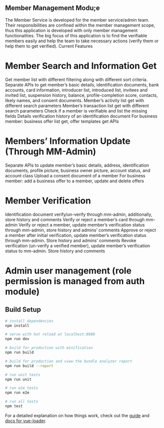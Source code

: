 ## Member Management Modu;e
The Member Service is developed for the member service/admin team. Their responsibilities are confined within the member management scope, thus this application is developed with only member management functionalities. The big focus of this application is to find the verifiable members easily and help the team to take necessary actions (verify them or help them to get verified). 
Current Features

# Member Search and Information Get
Get member list with different filtering along with different sort criteria.
Separate APIs to get member’s basic details, identification documents, bank accounts, card information, introducer list, introduced list, invitees and invited list, suspension history, balance, profile-completion score, contacts, likely names, and consent documents.
Member’s activity list get with different search parameters
Member’s transaction list get with different search parameters
Check if a member is verifiable and list the missing fields
Details verification history of an identification document
For business member: business offer list get, offer templates get APIs

# Members’ Information Update (Through MM-Admin)
Separate APIs to update member’s basic details, address, identification documents, profile picture, business owner picture, account status, and account class
Upload a consent document of a member
For business member: add a business offer to a member, update and delete offers

# Member Verification
Identification document verify/un-verify through mm-admin, additionally, store history and comments
Verify or reject a member’s card through mm-admin
Verify or reject a member, update member’s verification status through mm-admin, store history and admins’ comments
Approve or reject a member after initial verification, update member’s verification status through mm-admin. Store history and admins’ comments
Revoke verification (un-verify a verified member), update member’s verification status to mm-admin. Store history and comments

# Admin user management (role permission is managed from auth module)

## Build Setup

``` bash
# install dependencies
npm install

# serve with hot reload at localhost:8080
npm run dev

# build for production with minification
npm run build

# build for production and view the bundle analyzer report
npm run build --report

# run unit tests
npm run unit

# run e2e tests
npm run e2e

# run all tests
npm test
```

For a detailed explanation on how things work, check out the [guide](http://vuejs-templates.github.io/webpack/) and [docs for vue-loader](http://vuejs.github.io/vue-loader).
